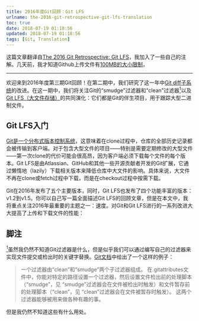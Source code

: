 ```yaml
---
title: 2016年度Git回顾：Git LFS
urlname: the-2016-git-retrospective-git-lfs-translation
toc: true
date: 2018-07-19 01:18:56
updated: 2018-07-19 01:18:56
tags: [Git, Translation]
---
```


这篇文章翻译自[The 2016 Git Retrospective: Git LFS](https://dzone.com/articles/the-2016-git-retrospective-git-lfs)，我加入了一些自己的注解。几天前，我才知道Github上传文件有[100MB的大小限制](https://help.github.com/articles/what-is-my-disk-quota/)，

---

欢迎来到2016年度第三期Git回顾！在第二期中，我们研究了这一年中[Git diff子系统](https://dzone.com/articles/the-2016-git-retrospective-diffs)的改进。在这一期中，我们将关注Git的“smudge”过滤器和“clean”过滤器<a href="#note1" id="note1ref"><sup>1</sup></a>以及[Git LFS（大文件存储）](https://www.atlassian.com/git/tutorials/git-lfs/)的共同演化：它们都是Git的伴生项目，用于跟踪大型二进制文件。

## Git LFS入门

[Git是一个分布式版本控制系统](https://www.atlassian.com/git/tutorials/what-is-git/)，这意味着在clone过程中，仓库的全部历史记录都会被传输到客户端。对于包含大型文件的项目——特别是需要定期修改的大型文件——第一次clone的代价可能会很高昂，因为客户端必须下载每个文件的每个版本。Git LFS是由Atlassian、GitHub和其他一些开源贡献者开发的Git扩展，它通过懒惰地（lazily）下载相关版本来降低仓库中大文件的影响。具体来说，大文件不再在clone或fetch过程中下载，而是在checkout过程中按需下载。

Git在2016年发布了五个主要版本，同时，Git LFS也发布了四个功能丰富的版本：v1.2到v1.5。你可以自己写一篇全面描述Git LFS的回顾文章，但是在本文中，我将重点关注2016年最重要的主题之一：速度。对Git和Git LFS进行的一系列改进大大提高了上传和下载文件的性能：

## 脚注

<a id="note1" href="#note1ref"><sup>1</sup></a>虽然我仍然不知道Git过滤器是什么，但是似乎我们可以通过编写自己的过滤器来实现文件提交或检出时的关键字替换。[Git文档](https://git-scm.com/book/zh/v2/%E8%87%AA%E5%AE%9A%E4%B9%89-Git-Git-%E5%B1%9E%E6%80%A7)中给出了一个这样的例子：
>一个过滤器由“clean”和“smudge”两个子过滤器组成。 在.gitattributes文件中，你能对特定的路径设置一个过滤器，然后设置文件检出前的处理脚本（“smudge”，见 “smudge”过滤器会在文件被检出时触发）和文件暂存前的处理脚本（“clean”，见 “clean”过滤器会在文件被暂存时触发）。 这两个过滤器能够被用来做各种有趣的事。

但是我仍然不知道这些有什么用处。
